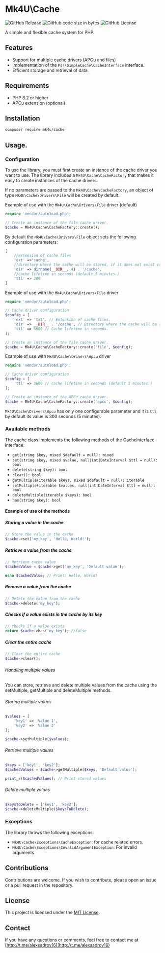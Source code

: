 # Mk4U\Cache

![GitHub Release](https://img.shields.io/github/v/release/alexsandrov16/cache?include_prereleases&style=flat-square&color=blue)
![GitHub code size in bytes](https://img.shields.io/github/languages/code-size/alexsandrov16/cache?style=flat-square)
![GitHub License](https://img.shields.io/github/license/alexsandrov16/cache?style=flat-square)

A simple and flexible cache system for PHP.

## Features
* Support for multiple cache drivers (APCu and files)
* Implementation of the `Psr\SimpleCache\CacheInterface` interface.
* Efficient storage and retrieval of data.

## Requirements
* PHP 8.2 or higher
* APCu extension (optional)

## Installation
```bash
composer require mk4u/cache
```

## Usage.

### Configuration
To use the library, you must first create an instance of the cache driver you want to use. The library includes a `Mk4U\Cache\CacheFactory` that makes it easy to create instances of the cache drivers.

If no parameters are passed to the `Mk4U\Cache\CacheFactory`, an object of type `Mk4U\Cache\Drivers\File` will be created by default.

Example of use with the `Mk4U\Cache\Drivers\File` driver (default)
```php
require 'vendor/autoload.php';

// Create an instance of the file cache driver.
$cache = Mk4U\Cache\CacheFactory::create();
```
By default the `Mk4U\Cache\Drivers\File` object sets the following configuration parameters:
```php
[
    //extension of cache files
    'ext' =>'cache',
    //directory where the cache will be stored, if it does not exist create it.
    'dir' => dirname(__DIR__, 4) . '/cache',
    //cache lifetime in seconds (default 5 minutes.)
    'ttl' => 300
]
```

Example of use with the `Mk4U\Cache\Drivers\File` driver
```php
require 'vendor/autoload.php';

// Cache driver configuration
$config = [
    'ext' => 'txt', // Extension of cache files.
    'dir' => __DIR__ . '/cache', // Directory where the cache will be stored
    'ttl' => 3600 // Cache lifetime in seconds.
];

// Create an instance of the file cache driver.
$cache = Mk4U\Cache\CacheFactory::create('file', $config);
```

Example of use with `Mk4U\Cache\Drivers\Apcu` driver
```php
require 'vendor/autoload.php';

// Cache driver configuration
$config = [
    'ttl' => 3600 // cache lifetime in seconds (default 5 minutes.)
];

// Create an instance of the APCu cache driver.
$cache = Mk4U\Cache\CacheFactory::create('apcu', $config);
```
`Mk4U\Cache\Drivers\Apcu` has only one configurable parameter and it is `ttl`, by default its value is 300 seconds (5 minutes).


### Available methods
The cache class implements the following methods of the CacheInterface interface:

* `get(string $key, mixed $default = null): mixed`
* `set(string $key, mixed $value, null|int|DateInterval $ttl = null): bool`
* `delete(string $key): bool`
* `clear(): bool`
* `getMultiple(iterable $keys, mixed $default = null): iterable`
* `setMultiple(iterable $values, null|int|DateInterval $ttl = null): bool`
* `deleteMultiple(iterable $keys): bool`
* `has(string $key): bool`

#### Example of use of the methods

##### Storing a value in the cache
```php
// Store the value in the cache
$cache->set('my_key', 'Hello, World!');
```

##### Retrieve a value from the cache
```php
// Retrieve cache value
$cachedValue = $cache->get('my_key', 'Default value');

echo $cachedValue; // Print: Hello, World!
```

##### Remove a value from the cache
```php
// Delete the value from the cache
$cache->delete('my_key');
```

##### Checks if a value exists in the cache by its key
```php
// checks if a value exists
return $cache->has('my_key'); //false
```

##### Clear the entire cache
```php
// Clear the entire cache
$cache->clear();
```

###### Handling multiple values

You can store, retrieve and delete multiple values from the cache using the setMultiple, getMultiple and deleteMultiple methods.

###### Storing multiple values
```php
$values = [
    'key1' => 'Value 1',
    'key2' => 'Value 2'
];

$cache->setMultiple($values);
```

###### Retrieve multiple values
```php
$keys = ['key1', 'key2'];
$cachedValues = $cache->getMultiple($keys, 'Default value');

print_r($cachedValues); // Print stored values
```

###### Delete multiple values
```php
$keysToDelete = ['key1', 'key2'];
$cache->deleteMultiple($keysToDelete);
```

### Exceptions
The library throws the following exceptions:
* `Mk4U\Cache\Exceptions\CacheException`: for cache related errors.
* `Mk4U\Cache\Exceptions\InvalidArgumentException`: For invalid arguments.

## Contributions
Contributions are welcome. If you wish to contribute, please open an issue or a pull request in the repository.

## License
This project is licensed under the [MIT License](https://github.com/alexsandrov16/cache?tab=MIT-1-ov-file).

## Contact
If you have any questions or comments, feel free to contact me at [http://t.me/alexsadrov16](http://t.me/alexsadrov16)
